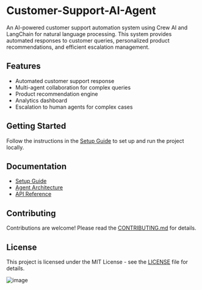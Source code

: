 # Customer-Support-AI-Agent
An AI-powered customer support automation system using Crew AI and LangChain for natural language processing. This system provides automated responses to customer queries, personalized product recommendations, and efficient escalation management.

## Features

- Automated customer support response
- Multi-agent collaboration for complex queries
- Product recommendation engine
- Analytics dashboard
- Escalation to human agents for complex cases

## Getting Started

Follow the instructions in the [Setup Guide](docs/SetupGuide.md) to set up and run the project locally.

## Documentation

- [Setup Guide](docs/SetupGuide.md)
- [Agent Architecture](docs/AgentArchitecture.md)
- [API Reference](docs/APIReference.md)

## Contributing

Contributions are welcome! Please read the [CONTRIBUTING.md](CONTRIBUTING.md) for details.

## License

This project is licensed under the MIT License - see the [LICENSE](LICENSE) file for details.

![image](https://github.com/user-attachments/assets/4ccd3b5b-6f81-49bf-8a4e-6d57c097d9ac)



